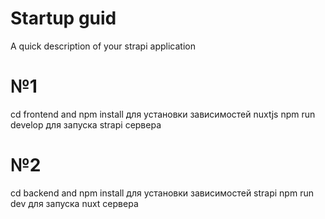 # Startup guid

A quick description of your strapi application

# №1
cd frontend and npm install для установки зависимостей nuxtjs
npm run develop для запуска strapi сервера

# №2
cd backend and npm install для установки зависимостей strapi
npm run dev для запуска nuxt сервера


